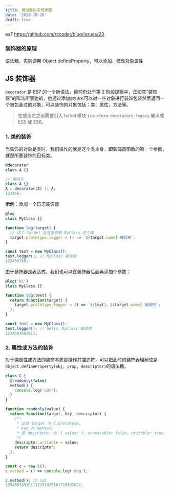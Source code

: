 ```yaml
---
title: 懒加载的实现原理
date: '2020-10-26'
draft: true
---
```


es7 https://github.com/rccoder/blog/issues/23

### 装饰器的原理

语法糖，实则调用 Object.defineProperty，可以添加、修改对象属性

## JS 装饰器

`Decorator` 是 ES7 的一个新语法，目前仍处于第 2 阶段提案中，正如其“装饰器”的叫法所表达的，他通过添加`@方法名`可以对一些对象进行装饰包装然后返回一个被包装过的对象，可以装饰的对象包括：类，属性，方法等。

> 在使用它之前需要引入 babel 模块 `transform-decorators-legacy` 编译成 ES5 或 ES6。

### 1. 类的装饰

当装饰的对象是类时，我们操作的就是这个类本身，即装饰器函数的第一个参数，就是所要装饰的目标类。

```javascript
@decorator
class A {}

// 等同于
class A {}
A = decorator(A) || A;
123456;
```

**示例**：添加一个日志装饰器

```javascript
@log
class MyClass {}

function log(target) {
  // 这个 target 在这里就是 MyClass 这个类
  target.prototype.logger = () => `${target.name} 被调用`;
}

const test = new MyClass();
test.logger(); // MyClass 被调用
123456789;
```

由于装饰器是表达式，我们也可以在装饰器后面再添加个参数：

```javascript
@log('hi')
class MyClass {}

function log(text) {
  return function(target) {
    target.prototype.logger = () => `${text}，${target.name} 被调用`;
  };
}

const test = new MyClass();
test.logger(); // hello，MyClass 被调用
1234567891011;
```

### 2. 属性或方法的装饰

对于类属性或方法的装饰本质是操作其描述符，可以把此时的装饰器理解成是 `Object.defineProperty(obj, prop, descriptor)`的语法糖。

```javascript
class C {
  @readonly(false)
  method() {
    console.log('cat');
  }
}

function readonly(value) {
  return function(target, key, descriptor) {
    /**
     * 此处 target 为 C.prototype;
     * key 为 method;
     * 原 descriptor 为：{ value: f, enumarable: false, writable: true, configurable: true }
     */
    descriptor.writable = value;
    return descriptor;
  };
}

const c = new C();
c.method = () => console.log('dog');

c.method(); // cat
123456789101112131415161718192021;
```
